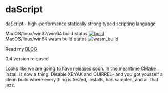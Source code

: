 # daScript
daScript - high-performance statically strong typed scripting language

MacOS/linux/win32/win64 build status [![build](https://github.com/GaijinEntertainment/daScript/actions/workflows/build.yml/badge.svg)](https://github.com/GaijinEntertainment/daScript/actions/workflows/build.yml)\
MacOS/linux/win64 wasm build status [![wasm_build](https://github.com/GaijinEntertainment/daScript/actions/workflows/wasm_build.yml/badge.svg)](https://github.com/GaijinEntertainment/daScript/actions/workflows/wasm_build.yml)

Read my [BLOG](https://borisbat.github.io/dascf-blog)

0.4 version released

Looks like we are going to have releases soon. In the meantime CMake install is now a thing. Disable XBYAK and QUIRREL- and you got yourself a clean build where everything is tested, installs, has samples, and all that jazz.
